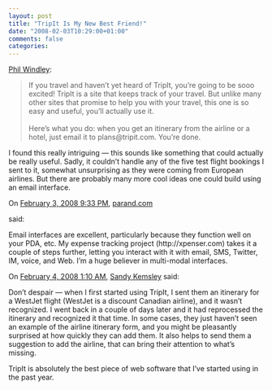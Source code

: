 ```yaml
---
layout: post
title: "TripIt Is My New Best Friend!"
date: "2008-02-03T10:29:00+01:00"
comments: false
categories: 
---
```


<p><a href="http://www.windley.com/archives/2008/02/tripit_is_my_new_best_friend.shtml">Phil Windley</a>:</p>

<blockquote>
<p>If you travel and haven&#8217;t yet heard of TripIt, you&#8217;re going to be sooo excited! TripIt is a site that keeps track of your travel. But unlike many other sites that promise to help you with your travel, this one is so easy and useful, you&#8217;ll actually use it.<br /><br />Here&#8217;s what you do: when you get an itinerary from the airline or a hotel, just email it to plans@tripit.com. You&#8217;re done.</p>
</blockquote>

<p>I found this really intriguing &#8212; this sounds like something that could actually be really useful. Sadly, it couldn&#8217;t handle any of the five test flight bookings I sent to it, somewhat unsurprising as they were coming from European airlines. But there are probably many more cool ideas one could build using an email interface.</p>

<section class="comments">



<div class="comment" id="comment-1604">
On <a href="#comment-1604" title="Permalink to this comment">February  3, 2008  9:33 PM</a>, <a href="http://xpenser.com/" title="http://xpenser.com/" rel="nofollow">parand.com</a>

<a href="http://parand.com/say/" class="commenter-profile"></a>
said:
<p>Email interfaces are excellent, particularly because they function well on your PDA, etc. My expense tracking project (http://xpenser.com) takes it a couple of steps further, letting you interact with it with email, SMS, Twitter, IM, voice, and Web. I&#8217;m a huge believer in multi-modal interfaces.</p>


<div class="comment" id="comment-1605">
On <a href="#comment-1605" title="Permalink to this comment">February  4, 2008  1:10 AM</a>, <a href="http://www.column2.com" title="http://www.column2.com" rel="nofollow">Sandy Kemsley</a>
said:
<p>Don&#8217;t despair &#8212; when I first started using TripIt, I sent them an itinerary for a WestJet flight (WestJet is a discount Canadian airline), and it wasn&#8217;t recognized. I went back in a couple of days later and it had reprocessed the itinerary and recognized it that time. In some cases, they just haven&#8217;t seen an example of the airline itinerary form, and you might be pleasantly surprised at how quickly they can add them. It also helps to send them a suggestion to add the airline, that can bring their attention to what&#8217;s missing.</p>

<p>TripIt is absolutely the best piece of web software that I&#8217;ve started using in the past year.</p>


</section>

